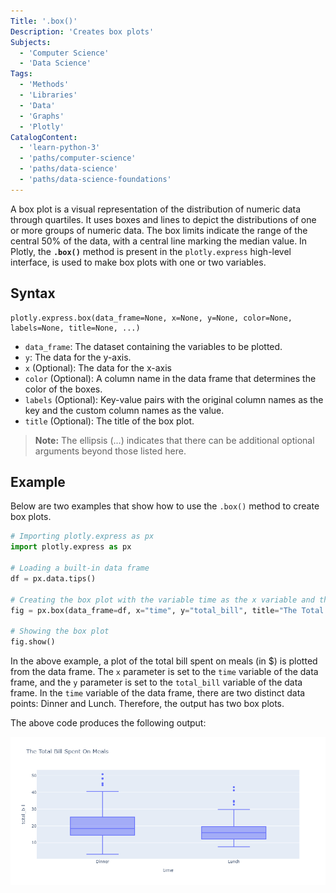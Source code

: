 ```yaml
---
Title: '.box()'
Description: 'Creates box plots'
Subjects:
  - 'Computer Science'
  - 'Data Science'
Tags:
  - 'Methods'
  - 'Libraries'
  - 'Data'
  - 'Graphs'
  - 'Plotly'
CatalogContent:
  - 'learn-python-3'
  - 'paths/computer-science'
  - 'paths/data-science'
  - 'paths/data-science-foundations'
---
```


A box plot is a visual representation of the distribution of numeric data through quartiles. It uses boxes and lines to depict the distributions of one or more groups of numeric data. The box limits indicate the range of the central 50% of the data, with a central line marking the median value. In Plotly, the **`.box()`** method is present in the `plotly.express` high-level interface, is used to make box plots with one or two variables.

## Syntax

```pseudo
plotly.express.box(data_frame=None, x=None, y=None, color=None, labels=None, title=None, ...)
```

- `data_frame`: The dataset containing the variables to be plotted.
- `y`: The data for the y-axis.
- `x` (Optional): The data for the x-axis
- `color` (Optional): A column name in the data frame that determines the color of the boxes.
- `labels` (Optional): Key-value pairs with the original column names as the key and the custom column names as the value.
- `title` (Optional): The title of the box plot.

> **Note:** The ellipsis (...) indicates that there can be additional optional arguments beyond those listed here.

## Example

Below are two examples that show how to use the `.box()` method to create box plots.

```py
# Importing plotly.express as px
import plotly.express as px

# Loading a built-in data frame
df = px.data.tips()

# Creating the box plot with the variable time as the x variable and the variable total_bill as the y variable
fig = px.box(data_frame=df, x="time", y="total_bill", title="The Total Bill Spent On Meals")

# Showing the box plot
fig.show()
```

In the above example, a plot of the total bill spent on meals (in $) is plotted from the data frame. The `x` parameter is set to the `time` variable of the data frame, and the `y` parameter is set to the `total_bill` variable of the data frame. In the `time` variable of the data frame, there are two distinct data points: Dinner and Lunch. Therefore, the output has two box plots.

The above code produces the following output:

![The output for the above example](<https://raw.githubusercontent.com/Codecademy/docs/main/media/plotly-express-box()-example.png>)
